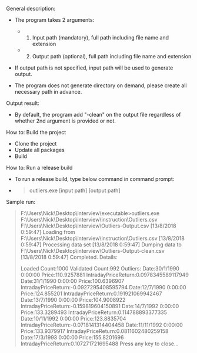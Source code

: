 General description:
- The program takes 2 arguments: 
	- 1. Input path (mandatory), full path including file name and extension
	- 2. Output path (optional), full path including file name and extension

- If output path is not specified, input path will be used to generate output.
- The program does not generate directory on demand, please create all necessary path in advance.

Output result:
- By default, the program add "-clean" on the output file regardless of whether 2nd argument is provided or not.

How to: Build the project
- Clone the project
- Update all packages
- Build

How to: Run a release build
- To run a release build, type below command in command prompt:
- > outliers.exe [input path] [output path]

Sample run:
> F:\Users\Nick\Desktop\interview\executable>outliers.exe F:\Users\Nick\Desktop\interview\instruction\Outliers.csv F:\Users\Nick\Desktop\interview\Outliers-Output.csv
> [13/8/2018 0:59:47] Loading from F:\Users\Nick\Desktop\interview\instruction\Outliers.csv
> [13/8/2018 0:59:47] Processing data set
> [13/8/2018 0:59:47] Dumping data to F:\Users\Nick\Desktop\interview\Outliers-Output-clean.csv
> [13/8/2018 0:59:47] Completed. Details:
>
> Loaded Count:1000
> Validated Count:992
> Outliers:
> Date:30/1/1990 0:00:00 Price:110.9257881 IntradayPriceReturn:0.0978345589117949
> Date:31/1/1990 0:00:00 Price:100.6396907 IntradayPriceReturn:-0.0927295408595794
> Date:12/7/1990 0:00:00 Price:124.855201 IntradayPriceReturn:0.191921069942467
> Date:13/7/1990 0:00:00 Price:104.9008922 IntradayPriceReturn:-0.159819604150891
> Date:14/7/1992 0:00:00 Price:133.3289493 IntradayPriceReturn:0.114788893377335
> Date:10/11/1992 0:00:00 Price:123.8835704 IntradayPriceReturn:-0.0718141314404458
> Date:11/11/1992 0:00:00 Price:133.9379917 IntradayPriceReturn:0.0811602480259158
> Date:17/3/1993 0:00:00 Price:155.8201696 IntradayPriceReturn:0.107271721695488
> Press any key to close...